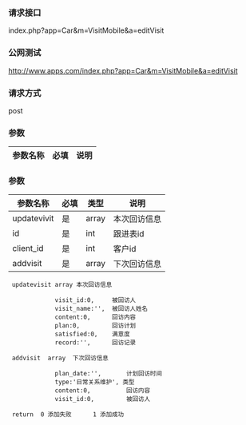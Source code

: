 ### **请求接口**
index.php?app=Car&m=VisitMobile&a=editVisit



### **公网测试**
http://www.apps.com/index.php?app=Car&m=VisitMobile&a=editVisit

### **请求方式**
post


### **参数**
| 参数名称  |必填|     说明      |
|------|-----|------|
### **参数**
| 参数名称  |必填|   类型  |说明      |
|------|-----|------|------|
| updatevivit| 是 | array|本次回访信息|
| id| 是 | int|跟进表id|
| client_id| 是 | int|客户id|
| addvisit| 是 | array|下次回访信息|

     updatevisit array 本次回访信息
                  
                 visit_id:0,     被回访人
                 visit_name:'',  被回访人姓名
                 content:0,      回访内容
                 plan:0,         回访计划
                 satisfied:0,    满意度
                 record:'',      回访记录

     addvisit  array  下次回访信息

                 plan_date:'',       计划回访时间
                 type:'日常关系维护', 类型
                 content:0,          回访内容
                 visit_id:0,         被回访人

     return  0 添加失败      1 添加成功